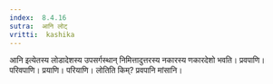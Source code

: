 ```yaml
---
index:  8.4.16
sutra:  आनि लोट्
vritti:  kashika 
---
```


आनि इत्येतस्य लोडादेशस्य उपसर्गस्थान् निमित्तादुत्तरस्य नकारस्य णकारदेशो भवति। प्रवपाणि। परिवपाणि। प्रयाणि। परियाणि। लोतिति किम्? प्रवपानि मांसानि।

